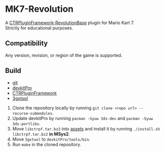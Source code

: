 # MK7-Revolution
A [CTRPluginFramework-RevolutionBase](https://github.com/Anto726/CTRPluginFramework-RevolutionBase) plugin for Mario Kart 7.  
Strictly for educational purposes.

## Compatibility
Any version, revision, or region of the game is supported.

## Build
- [git](https://git-scm.com/downloads)
- [devkitPro](https://github.com/devkitPro/installer/releases)
- [CTRPluginFramework](https://gitlab.com/thepixellizeross/ctrpluginframework/-/releases)
- [3gxtool](https://gitlab.com/thepixellizeross/3gxtool/-/releases)

1. Clone the repository locally by running `git clone <repo url> --recurse-submodules`.
2. Update devkitPro by running `pacman -Syuw 3ds-dev` and `pacman -Syuw 3ds-portlibs`.
3. Move `libctrpf.tar.bz2` into [assets](../assets) and install it by running `./install.sh libctrpf.tar.bz2` **in MSys2**.
4. Move `3gxtool` to `devkitPro/tools/bin`.
5. Run `make` in the cloned repository.